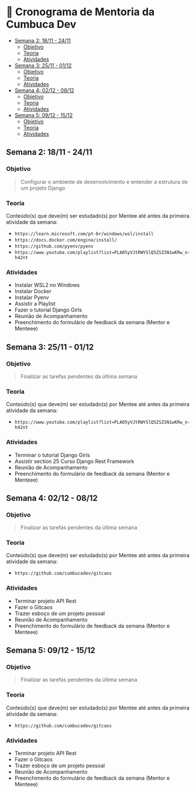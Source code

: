 <!-- markdownlint-disable MD024 -->

# 📅 Cronograma de Mentoria da Cumbuca Dev

- [Semana 2: 18/11 - 24/11](#semana-2-1811---2411)
  - [Objetivo](#objetivo)
  - [Teoria](#teoria)
  - [Atividades](#atividades)
- [Semana 3: 25/11 - 01/12](#semana-3-2511---0112)
  - [Objetivo](#objetivo-1)
  - [Teoria](#teoria-1)
  - [Atividades](#atividades-1)
- [Semana 4: 02/12 - 08/12](#semana-4-0212---0812)
  - [Objetivo](#objetivo-2)
  - [Teoria](#teoria-2)
  - [Atividades](#atividades-2)
- [Semana 5: 09/12 - 15/12](#semana-5-0912---1512)
  - [Objetivo](#objetivo-3)
  - [Teoria](#teoria-3)
  - [Atividades](#atividades-3)

## Semana 2: 18/11 - 24/11

### Objetivo

<!--

Descrever em uma linha o objetivo da semana.

Exemplo:

> Entender e praticar comandos básicos de Git

-->

> Configurar o ambiente de desenvolvimento e entender a estrutura de um projeto Django

### Teoria

<!--

Descrever os assuntos que deverão ser estudados e quais os links para cada conteúdo.

- <assunto_x>
  - <link1>
  - <link2>

- <assunto_y>
  - <link1>
  - <link2>

Exemplo:

- Git
  - [GitHub Essentials, Git](https://github-essentials.cumbuca.dev/dia-2-controle-de-versao-basico-com-git/git)
  - [GitHub Essentials, Avancando no Git](https://github-essentials.cumbuca.dev/dia-3-avancando-no-git/)

-->

Conteúdo(s) que deve(m) ser estudado(s) por Mentee até antes da primeira atividade da semana:

- `https://learn.microsoft.com/pt-br/windows/wsl/install`
- `https://docs.docker.com/engine/install/`
- `https://github.com/pyenv/pyenv`
- `https://www.youtube.com/playlist?list=PLA05yVJtRWYSlQ5ZSI5N1wKRw_n-h42nt`

### Atividades

<!--

Descrever quais atividades serão realizadas durante a semana.

- <tipo_da_atividade> : <tema>

Possíveis Tipos de Atividade:

- Prática Guiada por Mentor
- Prática Guiada por Mentee
- Prática sem Supervisão

Tema:

- O assunto teórico que será praticado
- Para Reunião de Acompanhamento o tema é nulo

Toda semana deve encerrar com uma reunião de acompanhamento e com o preenchimento do formulário de
feedback da semana por ambos Mentor e Mentee.

Exemplo:

- Prática Guiada por Mentor : Git comandos básicos
- Prática Guiada por Mentee : Git comandos básicos
- Prática sem Supervisão : Git comandos básicos
- Reunião de Acompanhamento
- Preenchimento do formulário de feedback da semana (Mentor e Menteee)

-->

- Instalar WSL2 no Windows
- Instalar Docker
- Instalar Pyenv
- Assistir a Playlist
- Fazer o tutorial Django Girls
- Reunião de Acompanhamento
- Preenchimento do formulário de feedback da semana (Mentor e Menteee)

## Semana 3: 25/11 - 01/12

### Objetivo

> Finalizar as tarefas pendentes da última semana

### Teoria

Conteúdo(s) que deve(m) ser estudado(s) por Mentee até antes da primeira atividade da semana:

- `https://www.youtube.com/playlist?list=PLA05yVJtRWYSlQ5ZSI5N1wKRw_n-h42nt`

### Atividades

- Terminar o tutorial Django Girls
- Assistir section 25 Curso Django Rest Framework
- Reunião de Acompanhamento
- Preenchimento do formulário de feedback da semana (Mentor e Menteee)

## Semana 4: 02/12 - 08/12

### Objetivo

> Finalizar as tarefas pendentes da última semana

### Teoria

Conteúdo(s) que deve(m) ser estudado(s) por Mentee até antes da primeira atividade da semana:

- `https://github.com/cumbucadev/gitcaos`

### Atividades

- Terminar projeto API Rest
- Fazer o Gitcaos
- Trazer esboço de um projeto pessoal
- Reunião de Acompanhamento
- Preenchimento do formulário de feedback da semana (Mentor e Menteee)

## Semana 5: 09/12 - 15/12

### Objetivo

> Finalizar as tarefas pendentes da última semana

### Teoria

Conteúdo(s) que deve(m) ser estudado(s) por Mentee até antes da primeira atividade da semana:

- `https://github.com/cumbucadev/gitcaos`

### Atividades

- Terminar projeto API Rest
- Fazer o Gitcaos
- Trazer esboço de um projeto pessoal
- Reunião de Acompanhamento
- Preenchimento do formulário de feedback da semana (Mentor e Menteee)
